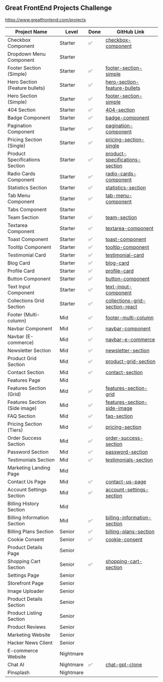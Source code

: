 ## Great FrontEnd Projects Challenge
https://www.greatfrontend.com/projects


| Project Name                | Level        | Done  | GitHub Link                             |
|-----------------------------|--------------|-------|-----------------------------------------|
| Checkbox Component           | Starter      | ✅    | [checkbox-component](https://github.com/kennyho-code/gfe-projects-code/tree/main/checkbox-component) |
| Dropdown Menu Component      | Starter      |    | |
| Footer Section (Simple)     | Starter      | ✅    | [footer-section-simple](https://github.com/kennyho-code/gfe-projects-code/tree/main/footer-section-simple) |
| Hero Section (Feature bullets)| Starter    | ✅    | [hero-section-feature-bullets](https://github.com/kennyho-code/gfe-projects-code/tree/main/hero-section-feature-bullets) |
| Hero Section (Simple)       | Starter      | ✅    | [footer-section-simple](https://github.com/kennyho-code/gfe-projects-code/tree/main/footer-section-simple) |
| 404 Section                  | Starter      | ✅    | [404-section](https://github.com/kennyho-code/gfe-projects-code/tree/main/404-section) |
| Badge Component              | Starter      | ✅    | [badge-component](https://github.com/kennyho-code/gfe-projects-code/tree/main/badge-component) |
| Pagination Component         | Starter      | ✅    | [pagination-component](https://github.com/kennyho-code/gfe-projects-code/tree/main/pagination-component) |
| Pricing Section (Single)    | Starter      | ✅    | [pricing-section-single](https://github.com/kennyho-code/gfe-projects-code/tree/main/pricing-section-single) |
| Product Specifications Section| Starter    | ✅    | [product-specifications-section](https://github.com/kennyho-code/gfe-projects-code/tree/main/product-specifications-section) |
| Radio Cards Component        | Starter      | ✅    | [radio-cards-component](https://github.com/kennyho-code/gfe-projects-code/tree/main/radio-cards-component) |
| Statistics Section           | Starter      | ✅    | [statistics-section](https://github.com/kennyho-code/gfe-projects-code/tree/main/statistics-section) |
| Tab Menu Component           | Starter      | ✅    | [tab-menu-component](https://github.com/kennyho-code/gfe-projects-code/tree/main/tab-menu-component) |
| Tabs Component               | Starter      |     |  |
| Team Section                 | Starter      | ✅    | [team-section](https://github.com/kennyho-code/gfe-projects-code/tree/main/team-section) |
| Textarea Component           | Starter      | ✅    | [textarea-component](https://github.com/kennyho-code/gfe-projects-code/tree/main/textarea-component) |
| Toast Component              | Starter      | ✅    | [toast-component](https://github.com/kennyho-code/gfe-projects-code/tree/main/toast-component) |
| Tooltip Component            | Starter      | ✅    | [tooltip-component](https://github.com/kennyho-code/gfe-projects-code/tree/main/tooltip-component) |
| Testimonial Card             | Starter      | ✅    | [testimonial-card](https://github.com/kennyho-code/gfe-projects-code/tree/main/testimonial-card) |
| Blog Card                    | Starter      | ✅    | [blog-card](https://github.com/kennyho-code/gfe-projects-code/tree/main/blog-card) |
| Profile Card                 | Starter      | ✅    | [profile-card](https://github.com/kennyho-code/gfe-projects-code/tree/main/profile-card) |
| Button Component             | Starter      | ✅    | [button-component](https://github.com/kennyho-code/gfe-projects-code/tree/main/button-component) |
| Text Input Component         | Starter      | ✅    | [text-input-component](https://github.com/kennyho-code/gfe-projects-code/tree/main/text-input-component) |
| Collections Grid Section     | Starter      | ✅    | [collections-grid-section-react](https://github.com/kennyho-code/gfe-projects-code/tree/main/collections-grid-section-react) |
| Footer (Multi-column)        | Mid          | ✅    | [footer-multi-column](https://github.com/kennyho-code/gfe-projects-code/tree/main/footer-multi-column) |
| Navbar Component             | Mid          | ✅    | [navbar-component](https://github.com/kennyho-code/gfe-projects-code/tree/main/navbar-component) |
| Navbar (E-commerce)          | Mid          | ✅    | [navbar-e-commerce](https://github.com/kennyho-code/gfe-projects-code/tree/main/navbar-e-commerce) |
| Newsletter Section           | Mid          | ✅    | [newsletter-section](https://github.com/kennyho-code/gfe-projects-code/tree/main/newsletter-section) |
| Product Grid Section         | Mid          | ✅    | [product-grid-section](https://github.com/kennyho-code/gfe-projects-code/tree/main/product-grid-section) |
| Contact Section              | Mid          | ✅    | [contact-section](https://github.com/kennyho-code/gfe-projects-code/tree/main/contact-section) |
| Features Page                | Mid          |       |  |
| Features Section (Grid)     | Mid          | ✅    | [features-section-grid](https://github.com/kennyho-code/gfe-projects-code/tree/main/features-section-grid) |
| Features Section (Side image)| Mid          | ✅    | [features-section-side-image](https://github.com/kennyho-code/gfe-projects-code/tree/main/features-section-side-image) |
| FAQ Section                  | Mid          | ✅    | [faq-section](https://github.com/kennyho-code/gfe-projects-code/tree/main/faq-section) |
| Pricing Section (Tiers)      | Mid          | ✅    | [pricing-section](https://github.com/kennyho-code/gfe-projects-code/tree/main/pricing-section) |
| Order Success Section        | Mid          | ✅    | [order-success-section](https://github.com/kennyho-code/gfe-projects-code/tree/main/order-success-section) |
| Password Section             | Mid          | ✅    | [password-section](https://github.com/kennyho-code/gfe-projects-code/tree/main/password-section) |
| Testimonials Section         | Mid          | ✅    | [testimonials-section](https://github.com/kennyho-code/gfe-projects-code/tree/main/testimonials-section) |
| Marketing Landing Page       | Mid          |    |  |
| Contact Us Page              | Mid          | ✅    | [contact-us-page](https://github.com/kennyho-code/gfe-projects-code/tree/main/contact-us-page) |
| Account Settings Section     | Mid          | ✅    | [account-settings-section](https://github.com/kennyho-code/gfe-projects-code/tree/main/account-settings-section) |
| Billing History Section      | Mid          |       |  |
| Billing Information Section  | Mid          | ✅    | [billing-information-section](https://github.com/kennyho-code/gfe-projects-code/tree/main/billing-information-section) |
| Billing Plans Section        | Senior       | ✅    | [billing-plans-section](https://github.com/kennyho-code/gfe-projects-code/tree/main/billing-plans-section) |
| Cookie Consent               | Senior       | ✅    | [cookie-consent](https://github.com/kennyho-code/gfe-projects-code/tree/main/cookie-consent) |
| Product Details Page         | Senior       |       |  |
| Shopping Cart Section        | Senior       | ✅    | [shopping-cart-section](https://github.com/kennyho-code/gfe-projects-code/tree/main/shopping-cart-section) |
| Settings Page                | Senior       |       |  |
| Storefront Page              | Senior       |       |  |
| Image Uploader               | Senior       |       |  |
| Product Details Section      | Senior       |       |  |
| Product Listing Section      | Senior       |       |  |
| Product Reviews              | Senior       |       |  |
| Marketing Website            | Senior       |       |   |
| Hacker News Client           | Senior       |      |   |
| E-commerce Website           | Nightmare    |      |   |
| Chat AI                      | Nightmare    |   ✅ | [chat-gpt-clone](https://github.com/kennyho-code/gfe-projects-code/tree/main/chat-gpt-clone) |
| Pinsplash                    | Nightmare    |      |  |
